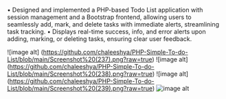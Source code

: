 • Designed and implemented a PHP-based Todo List application with session management and a Bootstrap frontend,
allowing users to seamlessly add, mark, and delete tasks with immediate alerts, streamlining task tracking.
• Displays real-time success, info, and error alerts upon adding, marking, or deleting tasks, ensuring clear user
feedback.

![image alt] (https://github.com/chaleeshya/PHP-Simple-To-do-List/blob/main/Screenshot%20(237).png?raw=true)
![image alt] (https://github.com/chaleeshya/PHP-Simple-To-do-List/blob/main/Screenshot%20(238).png?raw=true)
![image alt] (https://github.com/chaleeshya/PHP-Simple-To-do-List/blob/main/Screenshot%20(239).png?raw=true)
![image alt]()



